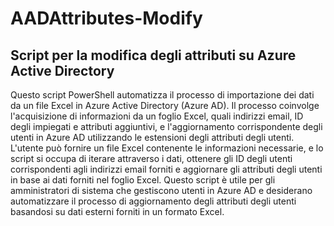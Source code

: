 # AADAttributes-Modify
## Script per la modifica degli attributi su Azure Active Directory
Questo script PowerShell automatizza il processo di importazione dei dati da un file Excel in Azure Active Directory (Azure AD). Il processo coinvolge l'acquisizione di informazioni da un foglio Excel, quali indirizzi email, ID degli impiegati e attributi aggiuntivi, e l'aggiornamento corrispondente degli utenti in Azure AD utilizzando le estensioni degli attributi degli utenti. L'utente può fornire un file Excel contenente le informazioni necessarie, e lo script si occupa di iterare attraverso i dati, ottenere gli ID degli utenti corrispondenti agli indirizzi email forniti e aggiornare gli attributi degli utenti in base ai dati forniti nel foglio Excel. Questo script è utile per gli amministratori di sistema che gestiscono utenti in Azure AD e desiderano automatizzare il processo di aggiornamento degli attributi degli utenti basandosi su dati esterni forniti in un formato Excel.
